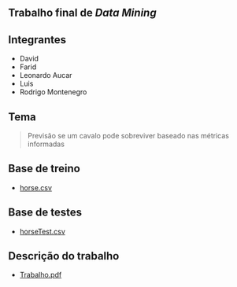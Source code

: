 ## Trabalho final de *Data Mining*
## Integrantes
* David
* Farid
* Leonardo Aucar
* Luis
* Rodrigo Montenegro
## Tema
> Previsão se um cavalo pode sobreviver baseado nas métricas informadas
## Base de treino
* [horse.csv](./horse.csv)
## Base de testes
* [horseTest.csv](./horseTest.csv)
## Descrição do trabalho
* [Trabalho.pdf](./Trabalho.pdf)